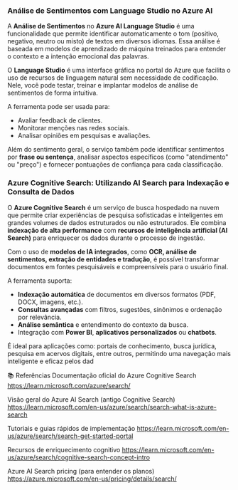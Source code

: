 ### Análise de Sentimentos com Language Studio no Azure AI

A **Análise de Sentimentos** no **Azure AI Language Studio** é uma funcionalidade que permite identificar automaticamente o tom (positivo, negativo, neutro ou misto) de textos em diversos idiomas. Essa análise é baseada em modelos de aprendizado de máquina treinados para entender o contexto e a intenção emocional das palavras.

O **Language Studio** é uma interface gráfica no portal do Azure que facilita o uso de recursos de linguagem natural sem necessidade de codificação. Nele, você pode testar, treinar e implantar modelos de análise de sentimentos de forma intuitiva.

A ferramenta pode ser usada para:
- Avaliar feedback de clientes.
- Monitorar menções nas redes sociais.
- Analisar opiniões em pesquisas e avaliações.

Além do sentimento geral, o serviço também pode identificar sentimentos por **frase ou sentença**, analisar aspectos específicos (como "atendimento" ou "preço") e fornecer pontuações de confiança para cada classificação.

### Azure Cognitive Search: Utilizando AI Search para Indexação e Consulta de Dados

O **Azure Cognitive Search** é um serviço de busca hospedado na nuvem que permite criar experiências de pesquisa sofisticadas e inteligentes em grandes volumes de dados estruturados ou não estruturados. Ele combina **indexação de alta performance** com **recursos de inteligência artificial (AI Search)** para enriquecer os dados durante o processo de ingestão.

Com o uso de **modelos de IA integrados**, como **OCR, análise de sentimentos, extração de entidades e tradução**, é possível transformar documentos em fontes pesquisáveis e compreensíveis para o usuário final.

A ferramenta suporta:
- **Indexação automática** de documentos em diversos formatos (PDF, DOCX, imagens, etc.).
- **Consultas avançadas** com filtros, sugestões, sinônimos e ordenação por relevância.
- **Análise semântica** e entendimento do contexto da busca.
- Integração com **Power BI**, **aplicativos personalizados** ou **chatbots**.

É ideal para aplicações como: portais de conhecimento, busca jurídica, pesquisa em acervos digitais, entre outros, permitindo uma navegação mais inteligente e eficaz pelos dad

📚 Referências
Documentação oficial do Azure Cognitive Search
https://learn.microsoft.com/azure/search/

Visão geral do Azure AI Search (antigo Cognitive Search)
https://learn.microsoft.com/en-us/azure/search/search-what-is-azure-search

Tutoriais e guias rápidos de implementação
https://learn.microsoft.com/en-us/azure/search/search-get-started-portal

Recursos de enriquecimento cognitivo
https://learn.microsoft.com/en-us/azure/search/cognitive-search-concept-intro

Azure AI Search pricing (para entender os planos)
https://azure.microsoft.com/en-us/pricing/details/search/

